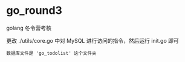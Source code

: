 # go_round3
 golang 冬令营考核

更改 ./utils/core.go 中对 MySQL 进行访问的指令，然后运行 init.go 即可

 ```
 数据库文件是 'go_todolist' 这个文件夹
 ```
